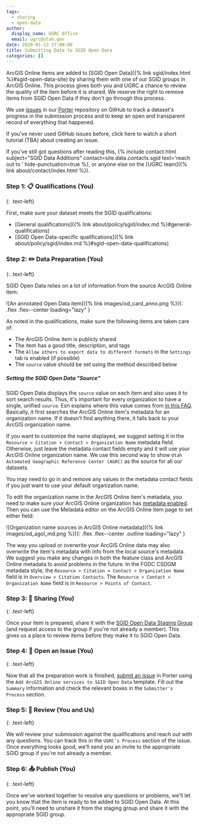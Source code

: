 ```yaml
---
tags:
  - sharing
  - open-data
author:
  display_name: UGRC Office
  email: ugrc@utah.gov
date: 2020-01-13 17:00:00
title: Submitting Data to SGID Open Data
categories: []
---
```


ArcGIS Online items are added to [SGID Open Data]({% link sgid/index.html %}#sgid-open-data-site) by sharing them with one of our SGID groups in ArcGIS Online. This process gives both you and UGRC a chance to review the quality of the item before it is shared. We reserve the right to remove items from SGID Open Data if they don't go through this process.

We use [issues](https://guides.github.com/features/issues/) in our [Porter](https://github.com/agrc/porter/issues) repository on GitHub to track a dataset's progress in the submission process and to keep an open and transparent record of everything that happened.

If you've never used GitHub issues before, click here to watch a short tutorial (TBA) about creating an issue.

If you've still got questions after reading this, {% include contact.html subject="SGID Data Additions" contact=site.data.contacts.sgid text='reach out to ' hide-punctuation=true %}, or anyone else on the [UGRC team]({% link about/contact/index.html %}).

### Step 1: 📋 Qualifications (You)
{: .text-left}

First, make sure your dataset meets the SGID qualifications:

- [General qualifications]({% link about/policy/sgid/index.md %}#general-qualifications)
- [SGID Open Data-specific qualifications]({% link about/policy/sgid/index.md %}#sgid-open-data-qualifications)

### Step 2: ✏️ Data Preparation (You)
{: .text-left}

SGID Open Data relies on a lot of information from the source ArcGIS Online item:

![An annotated Open Data item]({% link images/od_card_anno.png %}){: .flex .flex--center loading="lazy" }

As noted in the qualifications, make sure the following items are taken care of:

- The ArcGIS Online item is publicly shared
- The item has a good title, description, and tags
- The `Allow others to export data to different formats` in the `Settings` tab is enabled (if possible)
- The `source` value should be set using the method described below

##### Setting the SGID Open Data "Source"

SGID Open Data displays the `source` value on each item and also uses it to sort search results. Thus, it's important for every organization to have a single, unified `source`. Esri explains where this value comes from [in this FAQ](https://doc.arcgis.com/en/hub/get-started/frequently-asked-questions.htm#GUID-9843B713-46D2-4938-A961-EC0CD81AE410). Basically, it first searches the ArcGIS Online item's metadata for an organization name. If it doesn't find anything there, it falls back to your ArcGIS organization name.

If you want to customize the name displayed, we suggest setting it in the `Resource > Citation > Contact > Organization Name` metadata field. Otherwise, just leave the metadata contact fields empty and it will use your ArcGIS Online organization name. We use this second way to show `Utah Automated Geographic Reference Center (AGRC)` as the source for all our datasets.

You may need to go in and remove any values in the metadata contact fields if you just want to use your default organization name.

To edit the organization name in the ArcGIS Online item's metadata, you need to make sure your ArcGIS Online organization has [metadata enabled](https://doc.arcgis.com/en/arcgis-online/administer/configure-details.htm#ESRI_SECTION1_7FE1F060E03046E692BB36E5F6E3B2AE). Then you can use the Metadata editor on the ArcGIS Online item page to set either field:

![Organization name sources in ArcGIS Online metadata]({% link images/od_agol_md.png %}){: .flex .flex--center .outline loading="lazy" }

The way you upload or overwrite your ArcGIS Online data may also overwrite the item's metadata with info from the local source's metadata. We suggest you make any changes in both the feature class and ArcGIS Online metadata to avoid problems in the future. In the FGDC CSDGM metadata style, the `Resource > Citation > Contact > Organization Name` field is in `Overview > Citation Contacts`. The `Resource > Contact > Organization Name` field is in `Resource > Points of Contact`.

### Step 3: 💠 Sharing (You)
{: .text-left}

Once your item is prepared, share it with the [SGID Open Data Staging Group](https://utah.maps.arcgis.com/home/group.html?id=3d3bd0d238f24f45b2c4b84f1015a317#overview) (and request access to the group if you're not already a member). This gives us a place to review items before they make it to SGID Open Data.

### Step 4: 📂 Open an Issue (You)
{: .text-left}

Now that all the preparation work is finished, [submit an issue](https://github.com/agrc/porter/issues/new/choose) in Porter using the `Add ArcGIS Online services to SGID Open Data` template. Fill out the `Summary` information and check the relevant boxes in the `Submitter's Process` section.

### Step 5: 🔎 Review (You and Us)
{: .text-left}

We will review your submission against the qualifications and reach out with any questions. You can track this in the `UGRC's Process` section of the issue. Once everything looks good, we'll send you an invite to the appropriate SGID group if you're not already a member.

### Step 6: 📤 Publish (You)
{: .text-left}

Once we've worked together to resolve any questions or problems, we'll let you know that the item is ready to be added to SGID Open Data. At this point, you'll need to unshare it from the staging group and share it with the appropriate SGID group.
